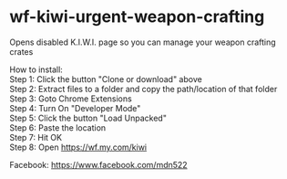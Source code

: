 # wf-kiwi-urgent-weapon-crafting
Opens disabled K.I.W.I. page so you can manage your weapon crafting crates

How to install:  
Step 1: Click the button "Clone or download" above  
Step 2: Extract files to a folder and copy the path/location of that folder  
Step 3: Goto Chrome Extensions  
Step 4: Turn On "Developer Mode"  
Step 5: Click the button "Load Unpacked"  
Step 6: Paste the location  
Step 7: Hit OK  
Step 8: Open https://wf.my.com/kiwi  


Facebook: https://www.facebook.com/mdn522
